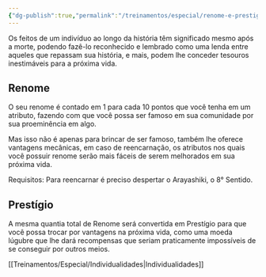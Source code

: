 ```yaml
---
{"dg-publish":true,"permalink":"/treinamentos/especial/renome-e-prestigio/"}
---
```


Os feitos de um indivíduo ao longo da história têm significado mesmo após a morte, podendo fazê-lo reconhecido e lembrado como uma lenda entre aqueles que repassam sua história, e mais, podem lhe conceder tesouros inestimáveis para a próxima vida.

## Renome

O seu renome é contado em 1 para cada 10 pontos que você tenha em um atributo, fazendo com que você possa ser famoso em sua comunidade por sua proeminência em algo.

Mas isso não é apenas para brincar de ser famoso, também lhe oferece vantagens mecânicas, em caso de reencarnação, os atributos nos quais você possuir renome serão mais fáceis de serem melhorados em sua próxima vida.

  

Requisitos: Para reencarnar é preciso despertar o Arayashiki, o 8° Sentido.

## Prestígio

A mesma quantia total de Renome será convertida em Prestígio para que você possa trocar por vantagens na próxima vida, como uma moeda lúgubre que lhe dará recompensas que seriam praticamente impossíveis de se conseguir por outros meios.

[[Treinamentos/Especial/Individualidades\|Individualidades]]


<script src="https://giscus.app/client.js"
        data-repo="Pl1z3r/suvantagi-wiki"
        data-repo-id="R_kgDONYZixw"
        data-category="Wiki Comments"
        data-category-id="DIC_kwDONYZix84Ck34K"
        data-mapping="pathname"
        data-strict="1"
        data-reactions-enabled="1"
        data-emit-metadata="0"
        data-input-position="top"
        data-theme="preferred_color_scheme"
        data-lang="pt"
        data-loading="lazy"
        crossorigin="anonymous"
        async>
</script>